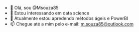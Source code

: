 - 👋 Olá, sou @Msouza85
- 👀 Estou interessando em data science	
- 🌱 Atualmente estou apredendo métodos ágeis e PowerBI 
- 📫 Chegue até a mim pelo e-mail: m.souza85@outlook.com
